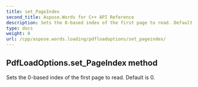 ```yaml
---
title: set_PageIndex
second_title: Aspose.Words for C++ API Reference
description: Sets the 0-based index of the first page to read. Default is 0. 
type: docs
weight: 0
url: /cpp/aspose.words.loading/pdfloadoptions/set_pageindex/
---
```

## PdfLoadOptions.set_PageIndex method


Sets the 0-based index of the first page to read. Default is 0.

